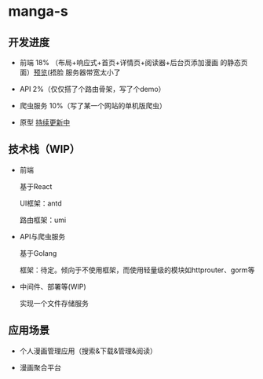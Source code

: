 # manga-s


## 开发进度
- 前端
18% （布局+响应式+首页+详情页+阅读器+后台页添加漫画 的静态页面）[预览](http://nicopoi.com:8000/)(捂脸 服务器带宽太小了

- API
2%（仅仅搭了个路由骨架，写了个demo）

- 爬虫服务
10%（写了某一个网站的单机版爬虫）

- 原型
[持续更新中](https://free.modao.cc/app/t82fsps5qak0zbvvfqi6vgq3kqmr)

## 技术栈（WIP）
- 前端

  基于React
  
  UI框架：antd
  
  路由框架：umi

- API与爬虫服务

  基于Golang
  
  框架：待定。倾向于不使用框架，而使用轻量级的模块如httprouter、gorm等

- 中间件、部署等(WIP)

  实现一个文件存储服务

## 应用场景
- 个人漫画管理应用（搜索&下载&管理&阅读）

- 漫画聚合平台
